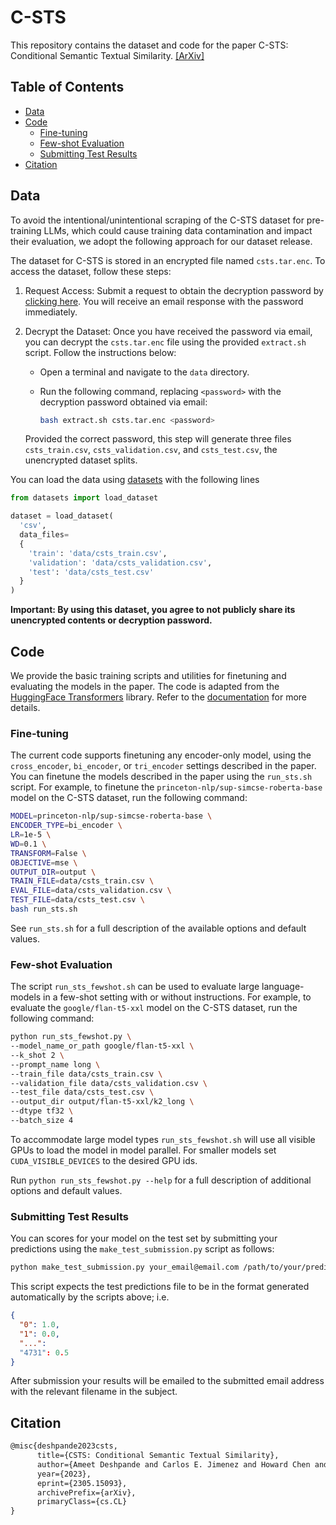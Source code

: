 # C-STS

This repository contains the dataset and code for the paper C-STS: Conditional Semantic Textual Similarity. [[ArXiv]](https://arxiv.org/abs/2305.15093)


## Table of Contents
- [Data](#data)
- [Code](#code)
  - [Fine-tuning](#fine-tuning)
  - [Few-shot Evaluation](#few-shot-evaluation)
  - [Submitting Test Results](#submitting-test-results)
- [Citation](#citation)

## Data <a name="data"></a>

To avoid the intentional/unintentional scraping of the C-STS dataset for pre-training LLMs, which could cause training data contamination and impact their evaluation, we adopt the following approach for our dataset release.

The dataset for C-STS is stored in an encrypted file named `csts.tar.enc`. To access the dataset, follow these steps:

1. Request Access: Submit a request to obtain the decryption password by [clicking here](https://docs.google.com/forms/d/e/1FAIpQLSfoYig6I3qEBUBaNmzugnAKGpX1mSpM5cbGeO-dXq-u_sMPJQ/viewform?usp=sf_link). You will receive an email response with the password immediately.

2. Decrypt the Dataset: Once you have received the password via email, you can decrypt the `csts.tar.enc` file using the provided `extract.sh` script. Follow the instructions below:

   - Open a terminal and navigate to the `data` directory.
   - Run the following command, replacing `<password>` with the decryption password obtained via email:

     ```bash
     bash extract.sh csts.tar.enc <password>
     ```
    
    Provided the correct password, this step will generate three files `csts_train.csv`, `csts_validation.csv`, and `csts_test.csv`, the unencrypted dataset splits.

You can load the data using [datasets](https://github.com/huggingface/datasets) with the following lines

```python
from datasets import load_dataset

dataset = load_dataset(
  'csv', 
  data_files=
  {
    'train': 'data/csts_train.csv',
    'validation': 'data/csts_validation.csv',
    'test': 'data/csts_test.csv'
  }
)
```

**Important: By using this dataset, you agree to not publicly share its unencrypted contents or decryption password.**

## Code <a name="code"></a>
We provide the basic training scripts and utilities for finetuning and evaluating the models in the paper. The code is adapted from the [HuggingFace Transformers](www.huggingface.co/transformers) library. Refer to the [documentation](https://huggingface.co/transformers/) for more details.

### Fine-tuning <a name="fine-tuning"></a>
The current code supports finetuning any encoder-only model, using the `cross_encoder`, `bi_encoder`, or `tri_encoder` settings described in the paper.
You can finetune the models described in the paper using the `run_sts.sh` script. For example, to finetune the `princeton-nlp/sup-simcse-roberta-base` model on the C-STS dataset, run the following command:

```bash
MODEL=princeton-nlp/sup-simcse-roberta-base \
ENCODER_TYPE=bi_encoder \
LR=1e-5 \
WD=0.1 \
TRANSFORM=False \
OBJECTIVE=mse \
OUTPUT_DIR=output \
TRAIN_FILE=data/csts_train.csv \
EVAL_FILE=data/csts_validation.csv \
TEST_FILE=data/csts_test.csv \
bash run_sts.sh
```

See `run_sts.sh` for a full description of the available options and default values.

### Few-shot Evaluation <a name="few-shot-evaluation"></a>
The script `run_sts_fewshot.sh` can be used to evaluate large language-models in a few-shot setting with or without instructions. For example, to evaluate the `google/flan-t5-xxl` model on the C-STS dataset, run the following command:

```bash
python run_sts_fewshot.py \
--model_name_or_path google/flan-t5-xxl \
--k_shot 2 \
--prompt_name long \
--train_file data/csts_train.csv \
--validation_file data/csts_validation.csv \
--test_file data/csts_test.csv \
--output_dir output/flan-t5-xxl/k2_long \
--dtype tf32 \
--batch_size 4
```

To accommodate large model types `run_sts_fewshot.sh` will use all visible GPUs to load the model in model parallel. For smaller models set `CUDA_VISIBLE_DEVICES` to the desired GPU ids.

Run `python run_sts_fewshot.py --help` for a full description of additional options and default values.


### Submitting Test Results <a name="submitting-test-results"></a>
You can scores for your model on the test set by submitting your predictions using the `make_test_submission.py` script as follows:

```bash
python make_test_submission.py your_email@email.com /path/to/your/predictions.json
```

This script expects the test predictions file to be in the format generated automatically by the scripts above; i.e.
  
  ```json
  {
    "0": 1.0,
    "1": 0.0,
    "...":
    "4731": 0.5
  }
  ```

After submission your results will be emailed to the submitted email address with the relevant filename in the subject.


## Citation <a name="citation"></a>
```tex
@misc{deshpande2023csts,
      title={CSTS: Conditional Semantic Textual Similarity}, 
      author={Ameet Deshpande and Carlos E. Jimenez and Howard Chen and Vishvak Murahari and Victoria Graf and Tanmay Rajpurohit and Ashwin Kalyan and Danqi Chen and Karthik Narasimhan},
      year={2023},
      eprint={2305.15093},
      archivePrefix={arXiv},
      primaryClass={cs.CL}
}
```
